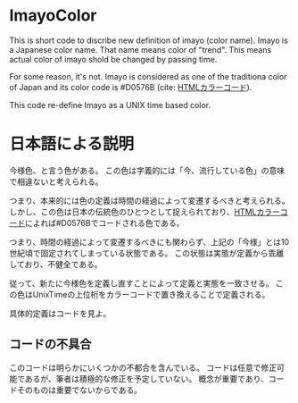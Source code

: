 # ImayoColor
This is short code to discribe new definition of imayo (color name). 
Imayo is a Japanese color name. 
That name means color of "trend". 
This means actual color of imayo shold be changed by passing time. 

For some reason, it's not. 
Imayo is considered as one of the traditiona color of Japan and its color code is #D0576B (cite: [HTMLカラーコード](https://www.colordic.org/colorsample/2017)). 

This code re-define Imayo as a UNIX time based color. 



# 日本語による説明
今様色、と言う色がある。
この色は字義的には「今、流行している色」の意味で相違ないと考えられる。

つまり、本来的には色の定義は時間の経過によって変遷するべきと考えられる。
しかし、この色は日本の伝統色のひとつとして捉えられており、[HTMLカラーコード](https://www.colordic.org/colorsample/2017)によれば#D0576Bでコードされる色である。

つまり、時間の経過によって変遷するべきにも関わらず、上記の「今様」とは10世紀頃で固定されてしまっている状態である。
この状態は実態が定義から乖離しており、不健全である。

従って、新たに今様色を定義し直すことによって定義と実態を一致させる。
この色はUnixTimeの上位桁をカラーコードで置き換えることで定義される。

具体的定義はコードを見よ。

## コードの不具合
このコードは明らかにいくつかの不都合を含んでいる。
コードは任意で修正可能であるが、筆者は積極的な修正を予定していない。
概念が重要であり、コードそのものは重要でないからである。
